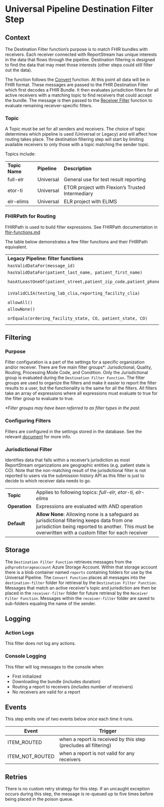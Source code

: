 # Universal Pipeline Destination Filter Step

## Context

The Destination Filter function’s purpose is to match FHIR bundles with receivers. Each receiver connected with 
ReportStream has unique interests in the data that flows through the pipeline. Destination filtering is designed to find
the data that may meet those interests (other steps could still filter out the data).

The function follows the [Convert](convert.md) function. At this point all data will be in FHIR format. These messages
are passed to the FHIR Destination Filter which first decodes a FHIR Bundle. It then evaluates jurisdiction filters for
all active receivers with a matching topic to find receivers that could accept the bundle. The message is then passed to
the [Receiver Filter](receiver-filter.md) function to evaluate remaining receiver-specific filters.

### Topic

A Topic must be set for all senders and receivers. The choice of topic determines which pipeline is used (Universal or
Legacy) and will affect how routing takes place. The destination filtering step will start by limiting available 
receivers to only those with a topic matching the sender topic.

Topics include:

<table>
  <tr>
   <td><strong>Topic Name</strong>
   </td>
   <td><strong>Pipeline</strong>
   </td>
   <td><strong>Description</strong>
   </td>
  </tr>
  <tr>
   <td>full-elr
   </td>
   <td>Universal
   </td>
   <td>General use for test result reporting
   </td>
  </tr>
  <tr>
   <td>etor-ti
   </td>
   <td>Universal
   </td>
   <td>ETOR project with Flexion’s Trusted Intermediary
   </td>
  </tr>
  <tr>
   <td>elr-elims
   </td>
   <td>Universal
   </td>
   <td>ELR project with ELIMS
   </td>
  </tr>
</table>

### FHIRPath for Routing

FHIRPath is used to build filter expressions. See FHIRPath documentation
in [fhir-functions.md](https://github.com/CDCgov/prime-reportstream/blob/d43ab6297a44a4ef2a0fef8d467e79cfcc154f33/prime-router/docs/getting-started/fhir-functions.md)

The table below demonstrates a few filter functions and their FHIRPath equivalent.


<table>
  <tr>
   <td><strong>Legacy Pipeline: filter functions</strong>
   </td>
   <td><strong>Universal Pipeline: FHIRPath Expressions</strong>
   </td>
  </tr>
  <tr>
   <td><code>hasValidDataFor(message_id)</code>
   </td>
   <td><code>Bundle.entry.resource.ofType(MessageHeader).id.exists().not()</code>
   </td>
  </tr>
  <tr>
   <td><code>hasValidDataFor(patient_last_name, patient_first_name)</code>
   </td>
   <td><code>%patientLastname.exists() and %patientFistname.exists()</code>
   </td>
  </tr>
  <tr>
   <td><code>hasAtLeastOneOf(patient_street,patient_zip_code,patient_phone_number,patient_email)</code>
   </td>
   <td><code>%patientStreet.exists() or %patientZipcode.exists() or %patientPhoneNumber.exists() or %patientEmail.exists()</code>
   </td>
  </tr>
  <tr>
   <td><code>isValidCLIA(testing_lab_clia,reporting_facility_clia)</code>
   </td>
   <td><code>%testingLabId.getIdType() = "CLIA" or %reportingFacilityId.getIdType() = 'CLIA'</code>
   </td>
  </tr>
  <tr>
   <td><code>allowAll()</code>
   </td>
   <td><code>true</code>
   </td>
  </tr>
  <tr>
   <td><code>allowNone()</code>
   </td>
   <td><code>false</code>
   </td>
  </tr>
  <tr>
   <td><code>orEquals(ordering_facility_state, CO, patient_state, CO)</code>
   </td>
   <td><code>%orderingFacilityState = "CO" or \
Bundle.entry.resource.ofType(Patient).address.state = "CO"</code>
   </td>
  </tr>
</table>

## Filtering

### Purpose

Filter configuration is a part of the settings for a specific organization and/or receiver. There are five main filter
groups*: Jurisdictional, Quality, Routing, Processing Mode Code, and Condition. Only the Jurisdictional group is
evaluated during the `Destination Filter Function`. The filter groups are used to organize the filters and make it
easier to report the filter results to a user, but the functionality is the same for all the filters. All filters take
an array of expressions where all expressions must evaluate to true for the filter group to evaluate to true.

_*Filter groups may have been referred to as filter types in the past._


### Configuring Filters

Filters are configured in the settings stored in the database. See the relevant [document](../standard-operating-procedures/configuring-filters.md) for more info.

### Jurisdictional Filter

Identifies data that falls within a receiver’s jurisdiction as most ReportStream organizations are geographic entities
(e.g. patient state is CO). Note that the non-matching result of the jurisdictional filter is not reported to users via
the submission history API as this filter is just to decide to which receiver data needs to go.


<table>
  <tr>
   <td><strong>Topic</strong>
   </td>
   <td>Applies to following topics: <em>full-elr, etor-ti, elr-elims</em>
   </td>
  </tr>
  <tr>
   <td><strong>Operation</strong>
   </td>
   <td>Expressions are evaluated with AND operation
   </td>
  </tr>
  <tr>
   <td><strong>Default</strong>
   </td>
   <td><strong>Allow None</strong>: Allowing none is a safeguard as jurisdictional filtering keeps data from one jurisdiction being reported to another. This must be overwritten with a custom filter for each receiver
   </td>
  </tr>
</table>

## Storage

The `Destination Filter Function` retrieves messages from the `pdhprodstorageaccount` Azure Storage Account. Within that
storage account there is a blob container named `reports` containing folders for use by the Universal Pipeline.
The `Convert Function` places all messages into the `destination-filter` folder for retrieval by the
`Destination Filter Function`. Messages that match an active receiver's topic and jurisdiction are then be placed in the
`receiver-filter` folder for future retrieval by the `Receiver Filter Function`. Messages within the `receiver-filter`
folder are saved to sub-folders equaling the name of the sender.

## Logging

### Action Logs

This filter does not log any actions.

### Console Logging

This filter will log messages to the console when:
- First initialized
- Downloading the bundle (includes duration)
- Routing a report to receivers (includes number of receivers)
- No receivers are valid for a report

## Events

This step emits one of two events below _once_ each time it runs.

| Event           | Trigger                                                          |
|-----------------|------------------------------------------------------------------|
| ITEM_ROUTED     | when a report is received by this step (precludes all filtering) |
| ITEM_NOT_ROUTED | when a report is not valid for any receivers                     |

## Retries

There is no custom retry strategy for this step. If an uncaught exception occurs during this step, the message is
re-queued up to five times before being placed in the poison queue.
